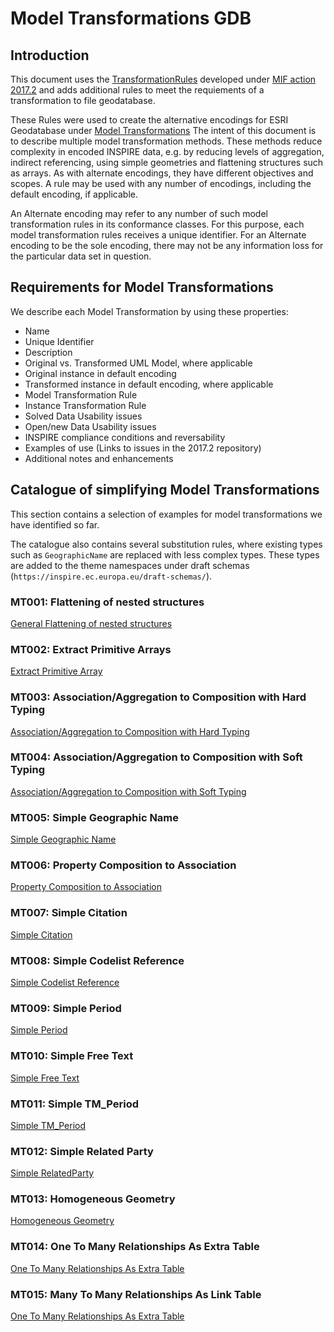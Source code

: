 # Model Transformations GDB

## Introduction

This document uses the [TransformationRules](`https://github.com/INSPIRE-MIF/2017.2/blob/master/model-transformations/TransformationRules.md`) developed under [MIF action 2017.2](`https://github.com/INSPIRE-MIF/2017.2`) and adds additional rules to meet the requiements of a transformation to file geodatabase.  

These Rules were used to create the alternative encodings for ESRI Geodatabase under [Model Transformations](./TransformationRules.md) The intent of this document is to describe multiple model transformation methods. These methods reduce complexity in encoded INSPIRE data, e.g. by reducing levels of aggregation, indirect referencing, using simple geometries and flattening structures such as arrays. As with alternate encodings, they have different objectives and scopes. A rule may be used with any number of encodings, including the default encoding, if applicable.

An Alternate encoding may refer to any number of such model transformation rules in its conformance classes. For this purpose, each model transformation rules receives a unique identifier. For an Alternate encoding to be the sole encoding, there may not be any information loss for the particular data set in question.

## Requirements for Model Transformations

We describe each Model Transformation by using these properties:

- Name
- Unique Identifier
- Description
- Original vs. Transformed UML Model, where applicable
- Original instance in default encoding
- Transformed instance in default encoding, where applicable
- Model Transformation Rule
- Instance Transformation Rule
- Solved Data Usability issues
- Open/new Data Usability issues
- INSPIRE compliance conditions and reversability
- Examples of use (Links to issues in the 2017.2 repository)
- Additional notes and enhancements

## Catalogue of simplifying Model Transformations

This section contains a selection of examples for model transformations we have identified so far. 

The catalogue also contains several substitution rules, where existing types such as `GeographicName` are replaced with less complex types. These types are added to the theme namespaces under draft schemas  (`https://inspire.ec.europa.eu/draft-schemas/`).

### MT001: Flattening of nested structures

[General Flattening of nested structures](./MT001:GeneralFlattening.md)

### MT002: Extract Primitive Arrays

[Extract Primitive Array](./MT002:ExtractPrimitiveArray.md)

### MT003: Association/Aggregation to Composition with Hard Typing

[Association/Aggregation to Composition with Hard Typing](./MT003:AssociatedComponentsHardType.md)

### MT004: Association/Aggregation to Composition with Soft Typing

[Association/Aggregation to Composition with Soft Typing](./MT004:AssociatedComponentsSoftType.md)

### MT005: Simple Geographic Name

[Simple Geographic Name](./MT005:SimpleGeographicName.md)

### MT006: Property Composition to Association

[Property Composition to Association](./MT006:PropertyCompositionToAssociation.md)

### MT007: Simple Citation

[Simple Citation](./MT007:SimpleCitation.md)

### MT008: Simple Codelist Reference

[Simple Codelist Reference](./MT008:SimpleCodelistReference.md)

### MT009: Simple Period

[Simple Period](./MT009:SimplePeriod.md)

### MT010: Simple Free Text

[Simple Free Text](./MT010:SimplePT_FreeText.md)

### MT011: Simple TM_Period

[Simple TM_Period](./MT011:SimpleTM_Period.md)

### MT012: Simple Related Party

[Simple RelatedParty](./MT012:SimpleRelatedParty.md)

### MT013: Homogeneous Geometry

[Homogeneous Geometry](./HomogeneousGeometry.md)

### MT014: One To Many Relationships As Extra Table

[One To Many Relationships As Extra Table](./OneToManyRelationshipsAsExtraTable.md)


### MT015: Many To Many Relationships As Link Table

[One To Many Relationships As Extra Table](./ManyToManyRelationshipsAsLinkTable.md)
